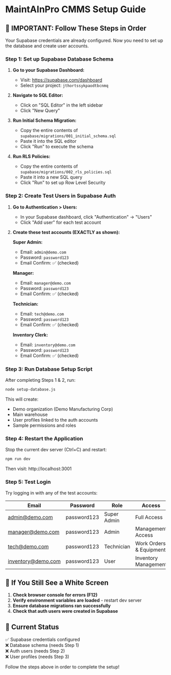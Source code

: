 # MaintAInPro CMMS Setup Guide

## 🚀 IMPORTANT: Follow These Steps in Order

Your Supabase credentials are already configured. Now you need to set up the database and create user accounts.

### Step 1: Set up Supabase Database Schema

1. **Go to your Supabase Dashboard:**
   - Visit: https://supabase.com/dashboard
   - Select your project: `jthortssykpaodtbcnmq`

2. **Navigate to SQL Editor:**
   - Click on "SQL Editor" in the left sidebar
   - Click "New Query"

3. **Run Initial Schema Migration:**
   - Copy the entire contents of `supabase/migrations/001_initial_schema.sql`
   - Paste it into the SQL editor
   - Click "Run" to execute the schema

4. **Run RLS Policies:**
   - Copy the entire contents of `supabase/migrations/002_rls_policies.sql`
   - Paste it into a new SQL query
   - Click "Run" to set up Row Level Security

### Step 2: Create Test Users in Supabase Auth

1. **Go to Authentication > Users:**
   - In your Supabase dashboard, click "Authentication" → "Users"
   - Click "Add user" for each test account

2. **Create these test accounts (EXACTLY as shown):**

   **Super Admin:**
   - Email: `admin@demo.com`
   - Password: `password123`
   - Email Confirm: ✅ (checked)

   **Manager:**
   - Email: `manager@demo.com`
   - Password: `password123`
   - Email Confirm: ✅ (checked)

   **Technician:**
   - Email: `tech@demo.com`
   - Password: `password123`
   - Email Confirm: ✅ (checked)

   **Inventory Clerk:**
   - Email: `inventory@demo.com`
   - Password: `password123`
   - Email Confirm: ✅ (checked)

### Step 3: Run Database Setup Script

After completing Steps 1 & 2, run:

```bash
node setup-database.js
```

This will create:
- Demo organization (Demo Manufacturing Corp)
- Main warehouse
- User profiles linked to the auth accounts
- Sample permissions and roles

### Step 4: Restart the Application

Stop the current dev server (Ctrl+C) and restart:

```bash
npm run dev
```

Then visit: http://localhost:3001

### Step 5: Test Login

Try logging in with any of the test accounts:

| Email | Password | Role | Access |
|-------|----------|------|--------|
| admin@demo.com | password123 | Super Admin | Full Access |
| manager@demo.com | password123 | Admin | Management Access |
| tech@demo.com | password123 | Technician | Work Orders & Equipment |
| inventory@demo.com | password123 | User | Inventory Management |

## 🔧 If You Still See a White Screen

1. **Check browser console for errors (F12)**
2. **Verify environment variables are loaded** - restart dev server
3. **Ensure database migrations ran successfully**
4. **Check that auth users were created in Supabase**

## 📝 Current Status

✅ Supabase credentials configured  
❌ Database schema (needs Step 1)  
❌ Auth users (needs Step 2)  
❌ User profiles (needs Step 3)  

Follow the steps above in order to complete the setup!
